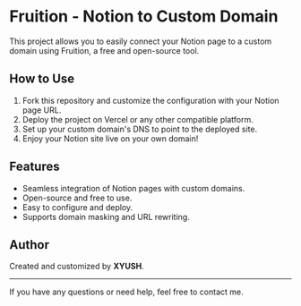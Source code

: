 # Fruition - Notion to Custom Domain

This project allows you to easily connect your Notion page to a custom domain using Fruition, a free and open-source tool.

## How to Use

1. Fork this repository and customize the configuration with your Notion page URL.
2. Deploy the project on Vercel or any other compatible platform.
3. Set up your custom domain's DNS to point to the deployed site.
4. Enjoy your Notion site live on your own domain!

## Features

- Seamless integration of Notion pages with custom domains.
- Open-source and free to use.
- Easy to configure and deploy.
- Supports domain masking and URL rewriting.

## Author

Created and customized by **XYUSH**.

---

If you have any questions or need help, feel free to contact me.

